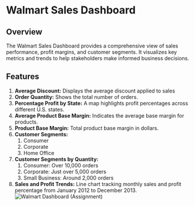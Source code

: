 # Walmart Sales Dashboard
## Overview
The Walmart Sales Dashboard provides a comprehensive view of sales performance, profit margins, and customer segments. It visualizes key metrics and trends to help stakeholders make informed business decisions.
## Features
1. **Average Discount:** Displays the average discount applied to sales
2. **Order Quantity:** Shows the total number of orders.
3. **Percentage Profit by State:** A map highlights profit percentages across different U.S. states.
4. **Average Product Base Margin:** Indicates the average base margin for products.
5. **Product Base Margin:** Total product base margin in dollars.
6. **Customer Segments:**
     1. Consumer
     2. Corporate
     3. Home Office
7. **Customer Segments by Quantity:**
     1. Consumer: Over 10,000 orders
     2. Corporate: Just over 5,000 orders
     3. Small Business: Around 2,000 orders
8. **Sales and Profit Trends:**
Line chart tracking monthly sales and profit percentage from January 2012 to December 2013.
![Walmart Dashboard (Assignment)](https://github.com/RamyaPravallika18/Walmart_sales_Dashboard/assets/107994772/736ca735-a95f-47c2-a9df-1345a1a77c25)
